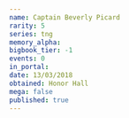 ```yaml
---
name: Captain Beverly Picard
rarity: 5
series: tng
memory_alpha:
bigbook_tier: -1
events: 0
in_portal:
date: 13/03/2018
obtained: Honor Hall
mega: false
published: true
---
```



